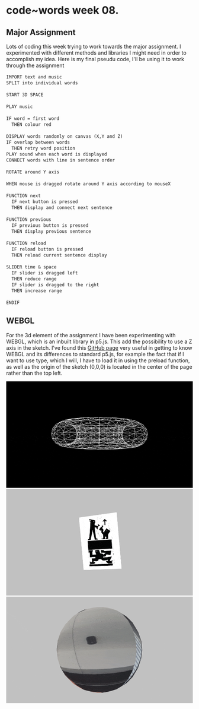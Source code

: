 # code~words week 08.

## Major Assignment

Lots of coding this week trying to work towards the major assignment. I experimented with different methods and libraries I might need in order to accomplish my idea. Here is my final pseudu code, I'll be using it to work through the assignment

```
IMPORT text and music
SPLIT into individual words

START 3D SPACE

PLAY music

IF word = first word
  THEN colour red

DISPLAY words randomly on canvas (X,Y and Z) 
IF overlap between words
  THEN retry word position
PLAY sound when each word is displayed
CONNECT words with line in sentence order

ROTATE around Y axis 

WHEN mouse is dragged rotate around Y axis according to mouseX
 
FUNCTION next
  IF next button is pressed
  THEN display and connect next sentence
  
FUNCTION previous
  IF previous button is pressed
  THEN display previous sentence

FUNCTION reload
  IF reload button is pressed
  THEN reload current sentence display
  
SLIDER time & space
  IF slider is dragged left 
  THEN reduce range
  IF slider is dragged to the right
  THEN increase range 
  
ENDIF
```
## WEBGL

For the 3d element of the assignment I have been experimenting with WEBGL, which is an inbuilt library in p5.js. This add the possibility to use a Z axis in the sketch. I've found this [GitHub page](https://github.com/processing/p5.js/wiki/Getting-started-with-WebGL-in-p5) very useful in getting to know WEBGL and its differences to standard p5.js, for example the fact that if I want to use type, which I will, I have to load it in using the preload function, as well as the origin of the sketch (0,0,0) is located in the center of the page rather than the top left.

<img src="WEBGL_01.gif">
<img src="WEBGL_02.gif">
<img src="WEBGL_03.gif">
